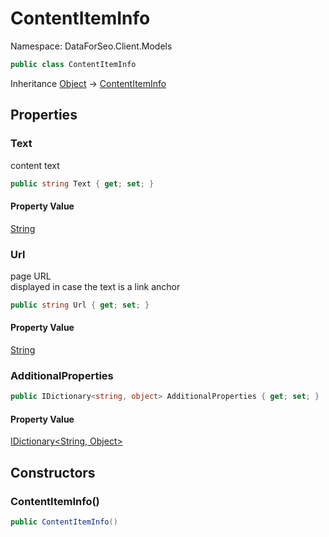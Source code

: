 # ContentItemInfo

Namespace: DataForSeo.Client.Models

```csharp
public class ContentItemInfo
```

Inheritance [Object](https://docs.microsoft.com/en-us/dotnet/api/system.object) → [ContentItemInfo](./dataforseo.client.models.contentiteminfo.md)

## Properties

### **Text**

content text

```csharp
public string Text { get; set; }
```

#### Property Value

[String](https://docs.microsoft.com/en-us/dotnet/api/system.string)<br>

### **Url**

page URL
 <br>displayed in case the text is a link anchor

```csharp
public string Url { get; set; }
```

#### Property Value

[String](https://docs.microsoft.com/en-us/dotnet/api/system.string)<br>

### **AdditionalProperties**

```csharp
public IDictionary<string, object> AdditionalProperties { get; set; }
```

#### Property Value

[IDictionary&lt;String, Object&gt;](https://docs.microsoft.com/en-us/dotnet/api/system.collections.generic.idictionary-2)<br>

## Constructors

### **ContentItemInfo()**

```csharp
public ContentItemInfo()
```
